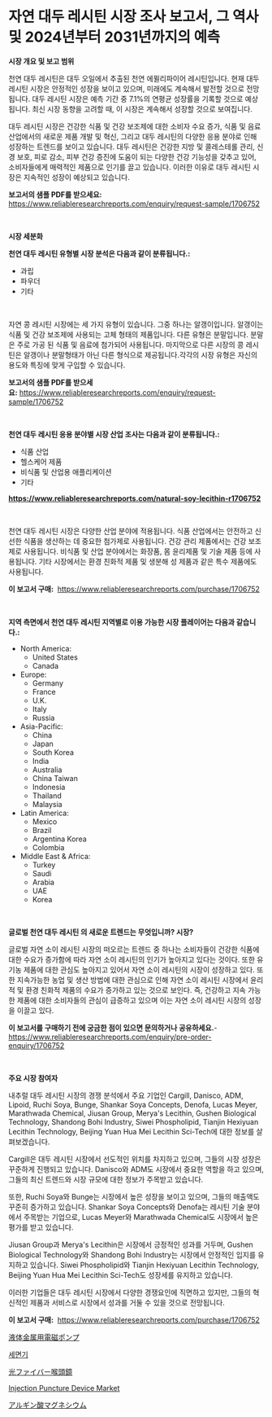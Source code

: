 <p><h1>자연 대두 레시틴 시장 조사 보고서, 그 역사 및 2024년부터 2031년까지의 예측</h1></p><p><strong>시장 개요 및 보고 범위</strong></p>
<p><p>천연 대두 레시틴은 대두 오일에서 추출된 천연 에뮐리파이어 레시틴입니다. 현재 대두 레시틴 시장은 안정적인 성장을 보이고 있으며, 미래에도 계속해서 발전할 것으로 전망됩니다. 대두 레시틴 시장은 예측 기간 중 7.1%의 연평균 성장률을 기록할 것으로 예상됩니다. 최신 시장 동향을 고려할 때, 이 시장은 계속해서 성장할 것으로 보여집니다.</p><p>대두 레시틴 시장은 건강한 식품 및 건강 보조제에 대한 소비자 수요 증가, 식품 및 음료 산업에서의 새로운 제품 개발 및 혁신, 그리고 대두 레시틴의 다양한 응용 분야로 인해 성장하는 트렌드를 보이고 있습니다. 대두 레시틴은 건강한 지방 및 콜레스테롤 관리, 신경 보호, 피로 감소, 피부 건강 증진에 도움이 되는 다양한 건강 기능성을 갖추고 있어, 소비자들에게 매력적인 제품으로 인기를 끌고 있습니다. 이러한 이유로 대두 레시틴 시장은 지속적인 성장이 예상되고 있습니다.</p></p>
<p><strong>보고서의 샘플 PDF를 받으세요:</strong> <a href="https://www.reliableresearchreports.com/enquiry/request-sample/1706752">https://www.reliableresearchreports.com/enquiry/request-sample/1706752</a></p>
<p>&nbsp;</p>
<p><strong>시장 세분화</strong></p>
<p><strong>천연 대두 레시틴 유형별 시장 분석은 다음과 같이 분류됩니다.:</strong></p>
<p><ul><li>과립</li><li>파우더</li><li>기타</li></ul></p>
<p>&nbsp;</p>
<p><p>자연 콩 레시틴 시장에는 세 가지 유형이 있습니다. 그중 하나는 알갱이입니다. 알갱이는 식품 및 건강 보조제에 사용되는 고체 형태의 제품입니다. 다른 유형은 분말입니다. 분말은 주로 가공 된 식품 및 음료에 첨가되어 사용됩니다. 마지막으로 다른 시장의 콩 레시틴은 알갱이나 분말형태가 아닌 다른 형식으로 제공됩니다.각각의 시장 유형은 자신의 용도와 특징에 맞게 구입할 수 있습니다.</p></p>
<p><strong>보고서의 샘플 PDF를 받으세요:</strong>&nbsp;<a href="https://www.reliableresearchreports.com/enquiry/request-sample/1706752">https://www.reliableresearchreports.com/enquiry/request-sample/1706752</a></p>
<p>&nbsp;</p>
<p><strong> 천연 대두 레시틴 응용 분야별 시장 산업 조사는 다음과 같이 분류됩니다.:</strong></p>
<p><ul><li>식품 산업</li><li>헬스케어 제품</li><li>비식품 및 산업용 애플리케이션</li><li>기타</li></ul></p>
<p><strong><a href="https://www.reliableresearchreports.com/natural-soy-lecithin-r1706752">https://www.reliableresearchreports.com/natural-soy-lecithin-r1706752</a></strong></p>
<p>&nbsp;</p>
<p><p>천연 대두 레시틴 시장은 다양한 산업 분야에 적용됩니다. 식품 산업에서는 안전하고 신선한 식품을 생산하는 데 중요한 첨가제로 사용됩니다. 건강 관리 제품에서는 건강 보조제로 사용됩니다. 비식품 및 산업 분야에서는 화장품, 몸 윤리제품 및 기술 제품 등에 사용됩니다. 기타 시장에서는 환경 친화적 제품 및 생분해 성 제품과 같은 특수 제품에도 사용됩니다.</p></p>
<p><strong>이 보고서 구매:</strong>&nbsp; <a href="https://www.reliableresearchreports.com/purchase/1706752">https://www.reliableresearchreports.com/purchase/1706752</a></p>
<p>&nbsp;</p>
<p><strong>지역 측면에서 천연 대두 레시틴 지역별로 이용 가능한 시장 플레이어는 다음과 같습니다.:</strong></p>
<p><ul>
    <li>
        North America:
        <ul>
            <li>United States</li>
            <li>Canada</li>
        </ul>
    </li>
    <li>
        Europe:
        <ul>
            <li>Germany</li>
            <li>France</li>
            <li>U.K.</li>
            <li>Italy</li>
            <li>Russia</li>
        </ul>
    </li>
    <li>
        Asia-Pacific:
        <ul>
            <li>China</li>
            <li>Japan</li>
            <li>South Korea</li>
            <li>India</li>
            <li>Australia</li>
            <li>China Taiwan</li>
            <li>Indonesia</li>
            <li>Thailand</li>
            <li>Malaysia</li>
        </ul>
    </li>
    <li>
        Latin America:
        <ul>
            <li>Mexico</li>
            <li>Brazil</li>
            <li>Argentina Korea</li>
            <li>Colombia</li>
        </ul>
    </li>
    <li>
        Middle East & Africa:
        <ul>
            <li>Turkey</li>
            <li>Saudi</li>
            <li>Arabia</li>
            <li>UAE</li>
            <li>Korea</li>
        </ul>
    </li>
    </ul></p>
<p>&nbsp;</p>
<p><strong>글로벌 천연 대두 레시틴 의 새로운 트렌드는 무엇입니까? 시장?</strong></p>
<p><p>글로벌 자연 소이 레시틴 시장의 떠오르는 트렌드 중 하나는 소비자들이 건강한 식품에 대한 수요가 증가함에 따라 자연 소이 레시틴의 인기가 높아지고 있다는 것이다. 또한 유기농 제품에 대한 관심도 높아지고 있어서 자연 소이 레시틴의 시장이 성장하고 있다. 또한 지속가능한 농업 및 생산 방법에 대한 관심으로 인해 자연 소이 레시틴 시장에서 윤리적 및 환경 친화적 제품의 수요가 증가하고 있는 것으로 보인다. 즉, 건강하고 지속 가능한 제품에 대한 소비자들의 관심이 급증하고 있으며 이는 자연 소이 레시틴 시장의 성장을 이끌고 있다.</p></p>
<p><strong>이 보고서를 구매하기 전에 궁금한 점이 있으면 문의하거나 공유하세요.</strong>- <a href="https://www.reliableresearchreports.com/enquiry/pre-order-enquiry/1706752">https://www.reliableresearchreports.com/enquiry/pre-order-enquiry/1706752</a></p>
<p>&nbsp;</p>
<p><strong>주요 시장 참여자</strong></p>
<p><p>내추럴 대두 레시틴 시장의 경쟁 분석에서 주요 기업인 Cargill, Danisco, ADM, Lipoid, Ruchi Soya, Bunge, Shankar Soya Concepts, Denofa, Lucas Meyer, Marathwada Chemical, Jiusan Group, Merya's Lecithin, Gushen Biological Technology, Shandong Bohi Industry, Siwei Phospholipid, Tianjin Hexiyuan Lecithin Technology, Beijing Yuan Hua Mei Lecithin Sci-Tech에 대한 정보를 살펴보겠습니다.</p><p>Cargill은 대두 레시틴 시장에서 선도적인 위치를 차지하고 있으며, 그들의 시장 성장은 꾸준하게 진행되고 있습니다. Danisco와 ADM도 시장에서 중요한 역할을 하고 있으며, 그들의 최신 트렌드와 시장 규모에 대한 정보가 주목받고 있습니다.</p><p>또한, Ruchi Soya와 Bunge는 시장에서 높은 성장을 보이고 있으며, 그들의 매출액도 꾸준히 증가하고 있습니다. Shankar Soya Concepts와 Denofa는 레시틴 기술 분야에서 주목받는 기업으로, Lucas Meyer와 Marathwada Chemical도 시장에서 높은 평가를 받고 있습니다.</p><p>Jiusan Group과 Merya's Lecithin은 시장에서 긍정적인 성과를 거두며, Gushen Biological Technology와 Shandong Bohi Industry는 시장에서 안정적인 입지를 유지하고 있습니다. Siwei Phospholipid와 Tianjin Hexiyuan Lecithin Technology, Beijing Yuan Hua Mei Lecithin Sci-Tech도 성장세를 유지하고 있습니다.</p><p>이러한 기업들은 대두 레시틴 시장에서 다양한 경쟁요인에 직면하고 있지만, 그들의 혁신적인 제품과 서비스로 시장에서 성과를 거둘 수 있을 것으로 전망됩니다.</p></p>
<p><strong>이 보고서 구매:</strong>&nbsp;&nbsp;<a href="https://www.reliableresearchreports.com/purchase/1706752">https://www.reliableresearchreports.com/purchase/1706752</a></p>
<p><p><a href="https://medium.com/@kyaorris56456/%E9%9B%BB%E7%A3%81%E3%83%9D%E3%83%B3%E3%83%97%E3%82%92%E4%BD%BF%E7%94%A8%E3%81%97%E3%81%9F%E6%B6%B2%E4%BD%93%E9%87%91%E5%B1%9E%E3%81%AE%E5%B8%82%E5%A0%B4%E5%8B%95%E5%90%91%E3%81%A8%E5%B8%82%E5%A0%B4%E5%88%86%E6%9E%90%E3%81%AF-2024%E5%B9%B4%E3%81%8B%E3%82%892031%E5%B9%B4%E3%81%BE%E3%81%A7%E3%81%AE%E6%9C%9F%E9%96%93%E3%81%AB%E4%BA%88%E6%B8%AC%E3%81%95%E3%82%8C%E3%81%A6%E3%81%84%E3%81%BE%E3%81%99-3a74db529c82">液体金属用電磁ポンプ</a></p><p><a href="https://medium.com/@deborahward03/%EC%84%B8%EB%A9%B4%EB%8C%80-%EC%8B%9C%EC%9E%A5-%EA%B7%9C%EB%AA%A8%EB%8A%94-%EA%B8%80%EB%A1%9C%EB%B2%8C-%EC%82%B0%EC%97%85%EC%97%90%EC%84%9C-%EC%B5%9C%EC%A0%81%EC%9D%98-%EB%A7%88%EC%BC%80%ED%8C%85-%EC%B1%84%EB%84%90%EC%9D%84-%EB%B3%B4%EC%97%AC%EC%A4%8D%EB%8B%88%EB%8B%A4-0cd24d9e7497">세면기</a></p><p><a href="https://medium.com/@elmoray21/%E5%85%89%E3%83%95%E3%82%A1%E3%82%A4%E3%83%90%E3%83%BC%E3%83%A9%E3%83%AA%E3%83%B3%E3%82%B4%E3%82%B9%E3%82%B3%E3%83%BC%E3%83%97%E5%B8%82%E5%A0%B4-2031%E5%B9%B4%E3%81%BE%E3%81%A7%E3%81%AE%E6%88%90%E5%8A%9F%E3%81%99%E3%82%8B%E3%83%93%E3%82%B8%E3%83%8D%E3%82%B9%E6%88%A6%E7%95%A5%E3%81%AE%E9%8D%B5%E3%82%92%E4%BA%88%E6%B8%AC-90dd30319fe4">光ファイバー喉頭鏡</a></p><p><a href="https://github.com/jerrycopelandthomaswsqd8q/Market-Research-Report-List-2/blob/main/injection-puncture-device-market.md">Injection Puncture Device Market</a></p><p><a href="https://github.com/Sophiaard2003/Market-Research-Report-List-1/blob/main/227839923233.md">アルギン酸マグネシウム</a></p></p>